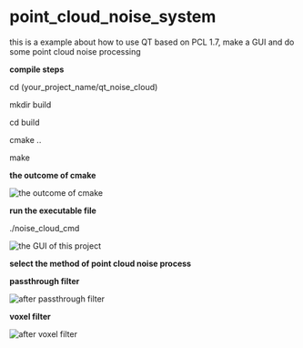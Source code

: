 
# point_cloud_noise_system

this is a example about  how to use QT based on PCL 1.7, 
make a GUI and do some point cloud noise processing 
 
**compile steps**

cd (your_project_name/qt_noise_cloud)

mkdir build

cd build

cmake ..

make
   
**the outcome of cmake**
                                                                         
![the outcome of cmake](https://github.com/yaoli1992/point_cloud_noise_system/blob/master/yao_data/Screenshot1.png)

**run the executable file**

./noise_cloud_cmd

![the GUI of this project](https://github.com/yaoli1992/point_cloud_noise_system/blob/master/yao_data/Screenshot2.png)


**select the method of point cloud noise process**

**passthrough filter** 

![after passthrough filter](https://github.com/yaoli1992/point_cloud_noise_system/blob/master/yao_data/Screenshot3.png)

**voxel filter**

![after voxel filter](https://github.com/yaoli1992/point_cloud_noise_system/blob/master/yao_data/Screenshot4.png)

